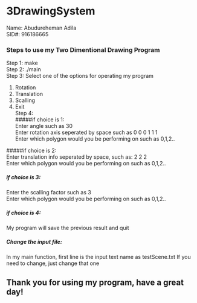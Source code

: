 # 3DrawingSystem
Name: Abudureheman Adila  
SID#: 916186665  
### Steps to use my Two Dimentional Drawing Program  
Step 1: make  
Step 2: ./main  
Step 3: Select one of the options for operating my program   
1. Rotation  
2. Translation  
3. Scalling  
4. Exit  
Step 4:  
#####if choice is 1:  
Enter angle such as 30   
Enter rotation axis seperated by space such as 0 0 0 1 1 1  
Enter which polygon would you be performing on such as 0,1,2.. 

#####if choice is 2:  
Enter translation info seperated by space, such as: 2 2 2  
Enter which polygon would you be performing on such as 0,1,2..  

##### if choice is 3:  
Enter the scalling factor  such as 3  
Enter which polygon would you be performing on such as 0,1,2..  

##### if choice is 4: 
My program will save the previous result and quit  

##### Change the input file:
In my main function, first line is the input text name as  testScene.txt If you need to change, just change that one

## Thank you for using my program, have a great day!

